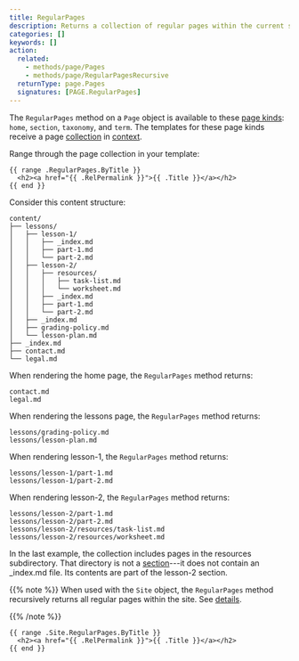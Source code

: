 ```yaml
---
title: RegularPages
description: Returns a collection of regular pages within the current section.
categories: []
keywords: []
action:
  related:
    - methods/page/Pages
    - methods/page/RegularPagesRecursive
  returnType: page.Pages
  signatures: [PAGE.RegularPages]
---
```


The `RegularPages` method on a `Page` object is available to these [page kinds]: `home`, `section`, `taxonomy`, and `term`. The templates for these page kinds receive a page [collection] in [context].

Range through the page collection in your template:

```go-html-template
{{ range .RegularPages.ByTitle }}
  <h2><a href="{{ .RelPermalink }}">{{ .Title }}</a></h2>
{{ end }}
```

Consider this content structure:

```text
content/
├── lessons/
│   ├── lesson-1/
│   │   ├── _index.md
│   │   ├── part-1.md
│   │   └── part-2.md
│   ├── lesson-2/
│   │   ├── resources/
│   │   │   ├── task-list.md
│   │   │   └── worksheet.md
│   │   ├── _index.md
│   │   ├── part-1.md
│   │   └── part-2.md
│   ├── _index.md
│   ├── grading-policy.md
│   └── lesson-plan.md
├── _index.md
├── contact.md
└── legal.md
```

When rendering the home page, the `RegularPages` method returns:

    contact.md
    legal.md

When rendering the lessons page, the `RegularPages` method returns:

    lessons/grading-policy.md
    lessons/lesson-plan.md

When rendering lesson-1, the `RegularPages` method returns:

    lessons/lesson-1/part-1.md
    lessons/lesson-1/part-2.md

When rendering lesson-2, the `RegularPages` method returns:

    lessons/lesson-2/part-1.md
    lessons/lesson-2/part-2.md
    lessons/lesson-2/resources/task-list.md
    lessons/lesson-2/resources/worksheet.md

In the last example, the collection includes pages in the resources subdirectory. That directory is not a [section]---it does not contain an _index.md file. Its contents are part of the lesson-2 section.

{{% note %}}
When used with the `Site` object, the `RegularPages` method recursively returns all regular pages within the site. See&nbsp;[details].

[details]: /methods/site/regularpages/
{{% /note %}}

```go-html-template
{{ range .Site.RegularPages.ByTitle }}
  <h2><a href="{{ .RelPermalink }}">{{ .Title }}</a></h2>
{{ end }}
```

[collection]: /getting-started/glossary/#collection
[context]: /getting-started/glossary/#context
[page kinds]: /getting-started/glossary/#page-kind
[section]: /getting-started/glossary/#section
